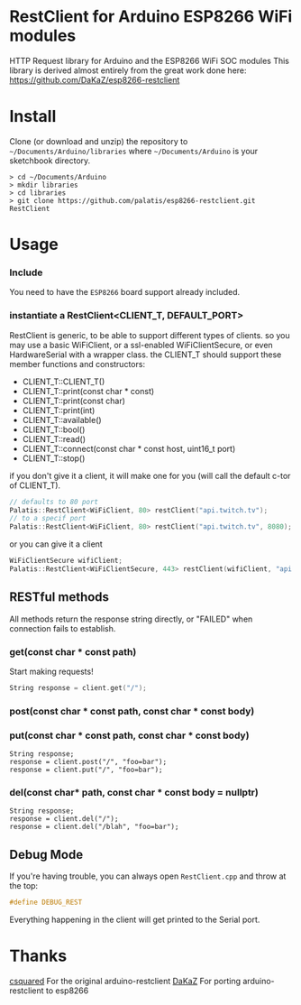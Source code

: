 # RestClient for Arduino ESP8266 WiFi modules

HTTP Request library for Arduino and the ESP8266 WiFi SOC modules
This library is derived almost entirely from the great work done here: https://github.com/DaKaZ/esp8266-restclient

# Install

Clone (or download and unzip) the repository to `~/Documents/Arduino/libraries`
where `~/Documents/Arduino` is your sketchbook directory.

    > cd ~/Documents/Arduino
    > mkdir libraries
    > cd libraries
    > git clone https://github.com/palatis/esp8266-restclient.git RestClient

# Usage

### Include

You need to have the `ESP8266` board support already included.

### instantiate a RestClient<CLIENT_T, DEFAULT_PORT>

RestClient is generic, to be able to support different types of clients.
so you may use a basic WiFiClient, or a ssl-enabled WiFiClientSecure, or even HardwareSerial with a wrapper class.
the CLIENT_T should support these member functions and constructors:
- CLIENT_T::CLIENT_T()
- CLIENT_T::print(const char * const)
- CLIENT_T::print(const char)
- CLIENT_T::print(int)
- CLIENT_T::available()
- CLIENT_T::bool()
- CLIENT_T::read()
- CLIENT_T::connect(const char * const host, uint16_t port)
- CLIENT_T::stop()

if you don't give it a client, it will make one for you (will call the default c-tor of CLIENT_T).
```c++
// defaults to 80 port
Palatis::RestClient<WiFiClient, 80> restClient("api.twitch.tv");
// to a specif port
Palatis::RestClient<WiFiClient, 80> restClient("api.twitch.tv", 8080);
```

or you can give it a client
```c++
WiFiClientSecure wifiClient;
Palatis::RestClient<WiFiClientSecure, 443> restClient(wifiClient, "api.twitch.tv");
```

## RESTful methods

All methods return the response string directly, or "FAILED" when connection fails to establish.

### get(const char * const path)

Start making requests!

```c++
String response = client.get("/");
```

### post(const char * const path, const char * const body)
### put(const char * const path, const char * const body)

```
String response;
response = client.post("/", "foo=bar");
response = client.put("/", "foo=bar");
```

### del(const char* path, const char * const body = nullptr)

```
String response;
response = client.del("/");
response = client.del("/blah", "foo=bar");
```

## Debug Mode

If you're having trouble, you can always open `RestClient.cpp` and throw at the top:

```c++
#define DEBUG_REST
```

Everything happening in the client will get printed to the Serial port.

# Thanks

[csquared](https://github.com/csquared) For the original arduino-restclient
[DaKaZ](https://github.com/DaKaZ) For porting arduino-restclient to esp8266
